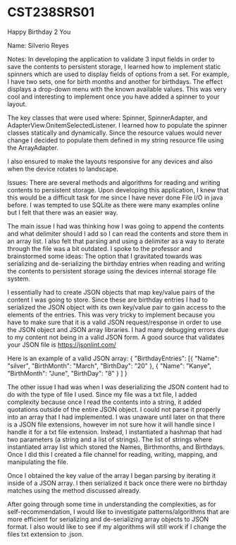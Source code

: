 # CST238SRS01
Happy Birthday 2 You

Name: Silverio Reyes

Notes: In developing the application to validate 3 input fields in order to save the contents to persistent storage, I learned how to implement static spinners which are used to display fields of options from a set. For example, I have two sets, one for birth months and another for birthdays. The effect displays a drop-down menu with the known available values. This was very cool and interesting to implement once you have added a spinner to your layout. 

The key classes that were used where: Spinner, SpinnerAdapter, and AdapterView.OnitemSelectedListener. I learned how to populate the spinner classes statically and dynamically. Since the resource values would never change I decided to populate them defined in my string resource file using the ArrayAdapter.

I also ensured to make the layouts responsive for any devices and also when the device rotates to landscape.

Issues: There are several methods and algorithms for reading and writing contents to persistent storage. Upon developing this application, I knew that this would be a difficult task for me since I have never done File I/O in java before. I was tempted to use SQLite as there were many examples online but I felt that there was an easier way.

The main issue I had was thinking how I was going to append the contents and what delimiter should I add so I can read the contents and store them in an array list. I also felt that parsing and using a delimiter as a way to iterate through the file was a bit outdated. I spoke to the professor and brainstormed some ideas: The option that I gravitated towards was serializing and de-serializing the birthday entries when reading and writing the contents to persistent storage using the devices internal storage file system.

I essentially had to create JSON objects that map key/value pairs of the content I was going to store. Since these are birthday entries I had to serialized the JSON object with its own key/value pair to gain access to the elements of the entries. This was very tricky to implement because you have to make sure that it is a valid JSON request/response in order to use the JSON object and JSON array libraries. I had many debugging errors due to my content not being in a valid JSON form. A good source that validates your JSON file is https://jsonlint.com/

Here is an example of a valid JSON array:
{
	"BirthdayEntries": [{
			"Name": "silver",
			"BirthMonth": "March",
			"BirthDay": "20"
		},
		{
			"Name": "Kanye",
			"BirthMonth": "June",
			"BirthDay": "8"
		}
	]
}

The other issue I had was when I was deserializing the JSON content had to do with the type of file I used. Since my file was a txt file, I added complexity because once I read the contents into a string, it added quotations outside of the entire JSON object. I could not parse it properly into an array that I had implemented. I was unaware until later on that there is a JSON file extensions, however im not sure how it will handle since I handle it for a txt file extension. Instead, I instantiated a hashmap that had two parameters (a string and a list of strings). The list of strings where instantiated array list which stored the Names, Birthmonths, and Birthdays. Once I did this I created a file channel for reading, writing, mapping, and manipulating the file. 

Once I obtained the key value of the array I began parsing by iterating it inside of a JSON array. I then serialized it back once there were no birthday matches using the method discussed already.

After going through some time in understanding the complexities, as for self-recommendation, I would like to investigate patterns/algorithms that are more efficient for serializing and de-serializing array objects to JSON format. I also would like to see if my algorithms will still work if I change the files txt extension to .json.

